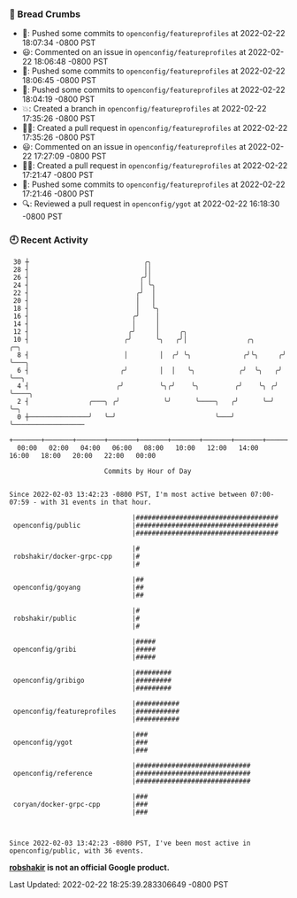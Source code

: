 ### 🍞 Bread Crumbs

 * 🚢: Pushed some commits to `openconfig/featureprofiles` at 2022-02-22 18:07:34 -0800 PST
 * 😃: Commented on an issue in `openconfig/featureprofiles` at 2022-02-22 18:06:48 -0800 PST
 * 🚢: Pushed some commits to `openconfig/featureprofiles` at 2022-02-22 18:06:45 -0800 PST
 * 🚢: Pushed some commits to `openconfig/featureprofiles` at 2022-02-22 18:04:19 -0800 PST
 * 💥: Created a branch in `openconfig/featureprofiles` at 2022-02-22 17:35:26 -0800 PST
 * ✍🏼: Created a pull request in `openconfig/featureprofiles` at 2022-02-22 17:35:26 -0800 PST
 * 😃: Commented on an issue in `openconfig/featureprofiles` at 2022-02-22 17:27:09 -0800 PST
 * ✍🏼: Created a pull request in `openconfig/featureprofiles` at 2022-02-22 17:21:47 -0800 PST
 * 🚢: Pushed some commits to `openconfig/featureprofiles` at 2022-02-22 17:21:46 -0800 PST
 * 🔍: Reviewed a pull request in  `openconfig/ygot` at 2022-02-22 16:18:30 -0800 PST

### 🕘 Recent Activity
```
 30 ┼                             ╭╮
 28 ┤                             ││
 26 ┤                            ╭╯│
 24 ┤                            │ ╰╮
 22 ┤                           ╭╯  │
 20 ┤                           │   │
 18 ┤                           │   ╰╮
 16 ┤                          ╭╯    │
 14 ┤                          │     │
 12 ┤                         ╭╯     │     ╭╮
 10 ┤                        ╭╯      ╰╮   ╭╯│               ╭╮       ╭─╮
  8 ┤                        │        │  ╭╯ ╰╮             ╭╯╰╮     ╭╯ ╰───╮
  6 ┤                       ╭╯        │  │   ╰╮           ╭╯  ╰╮   ╭╯      ╰──╮
  4 ┤                      ╭╯         ╰╮╭╯    ╰╮         ╭╯    ╰╮ ╭╯          ╰────╮
  2 ┤               ╭───╮ ╭╯           ╰╯      ╰────╮   ╭╯      ╰─╯                ╰─╮
  0 ┼───────────────╯   ╰─╯                         ╰───╯                            ╰──────────────────
    +───────+───────+───────+───────+───────+───────+───────+───────+───────+───────+───────+───────+────
  00:00   02:00   04:00   06:00   08:00   10:00   12:00   14:00   16:00   18:00   20:00   22:00   00:00   

						Commits by Hour of Day


Since 2022-02-03 13:42:23 -0800 PST, I'm most active between 07:00-07:59 - with 31 events in that hour.

```



```
                               |####################################
 openconfig/public             |####################################
                               |####################################

                               |#
 robshakir/docker-grpc-cpp     |#
                               |#

                               |##
 openconfig/goyang             |##
                               |##

                               |#
 robshakir/public              |#
                               |#

                               |#####
 openconfig/gribi              |#####
                               |#####

                               |#########
 openconfig/gribigo            |#########
                               |#########

                               |###########
 openconfig/featureprofiles    |###########
                               |###########

                               |###
 openconfig/ygot               |###
                               |###

                               |#############################
 openconfig/reference          |#############################
                               |#############################

                               |###
 coryan/docker-grpc-cpp        |###
                               |###



Since 2022-02-03 13:42:23 -0800 PST, I've been most active in openconfig/public, with 36 events.

```
**[robshakir](mailto:robjs@google.com) is not an official Google product.**  


Last Updated: 2022-02-22 18:25:39.283306649 -0800 PST
